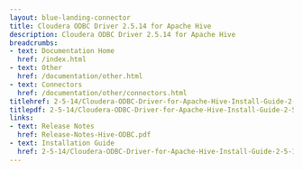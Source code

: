 ```yaml
---
layout: blue-landing-connector
title: Cloudera ODBC Driver 2.5.14 for Apache Hive
description: Cloudera ODBC Driver 2.5.14 for Apache Hive
breadcrumbs:
- text: Documentation Home
  href: /index.html
- text: Other
  href: /documentation/other.html
- text: Connectors
  href: /documentation/other/connectors.html
titlehref: 2-5-14/Cloudera-ODBC-Driver-for-Apache-Hive-Install-Guide-2-5-14.pdf
titlepdf: 2-5-14/Cloudera-ODBC-Driver-for-Apache-Hive-Install-Guide-2-5-14.pdf
links:
- text: Release Notes
  href: Release-Notes-Hive-ODBC.pdf
- text: Installation Guide
  href: 2-5-14/Cloudera-ODBC-Driver-for-Apache-Hive-Install-Guide-2-5-14.pdf
---
```

